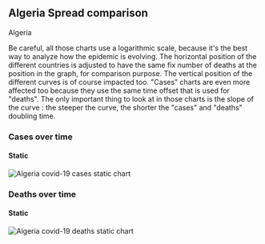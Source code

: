 ## Algeria Spread comparison 

Algeria



Be careful, all those charts use a logarithmic scale, because it's the best way to analyze how the epidemic is evolving. 
The horizontal position of the different countries is adjusted to have the same fix number of deaths at the position in the graph, for comparison purpose.
The vertical position of the different curves is of course impacted too.
"Cases" charts are even more affected too because they use the same time offset that is used for "deaths".
The only important thing to look at in those charts is the slope of the curve : the steeper the curve, the shorter the "cases" and "deaths" doubling time.


 
### Cases over time
 
#### Static
![Algeria covid-19 cases static chart](https://raw.githubusercontent.com/madlag/coronavirus_study/master/notebooks/graphs/2020-03-20/countries/Algeria/2020-03-20_Algeria_deaths.png "Algeria covid-19 cases static chart")   

 
### Deaths over time
 
#### Static
![Algeria covid-19 deaths static chart](https://raw.githubusercontent.com/madlag/coronavirus_study/master/notebooks/graphs/2020-03-20/countries/Algeria/2020-03-20_Algeria_deaths.png "Algeria covid-19 deaths static chart")   

